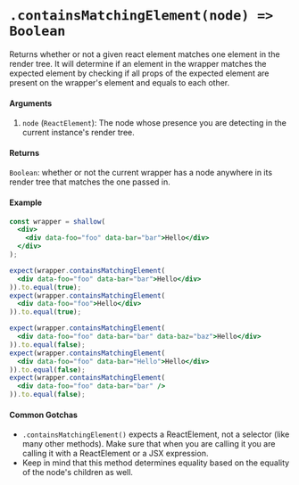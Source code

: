 # `.containsMatchingElement(node) => Boolean`

Returns whether or not a given react element matches one element in the render tree.
It will determine if an element in the wrapper matches the expected element by checking if all props of the expected element are present on the wrapper's element and equals to each other.


#### Arguments

1. `node` (`ReactElement`): The node whose presence you are detecting in the current instance's
render tree.



#### Returns

`Boolean`: whether or not the current wrapper has a node anywhere in its render tree that matches
the one passed in.



#### Example


```jsx
const wrapper = shallow(
  <div>
    <div data-foo="foo" data-bar="bar">Hello</div>
  </div>
);

expect(wrapper.containsMatchingElement(
  <div data-foo="foo" data-bar="bar">Hello</div>
)).to.equal(true);
expect(wrapper.containsMatchingElement(
  <div data-foo="foo">Hello</div>
)).to.equal(true);

expect(wrapper.containsMatchingElement(
  <div data-foo="foo" data-bar="bar" data-baz="baz">Hello</div>
)).to.equal(false);
expect(wrapper.containsMatchingElement(
  <div data-foo="foo" data-bar="Hello">Hello</div>
)).to.equal(false);
expect(wrapper.containsMatchingElement(
  <div data-foo="foo" data-bar="bar" />
)).to.equal(false);
```

#### Common Gotchas

- `.containsMatchingElement()` expects a ReactElement, not a selector (like many other methods). Make sure that
when you are calling it you are calling it with a ReactElement or a JSX expression.
- Keep in mind that this method determines equality based on the equality of the node's children as
well.
